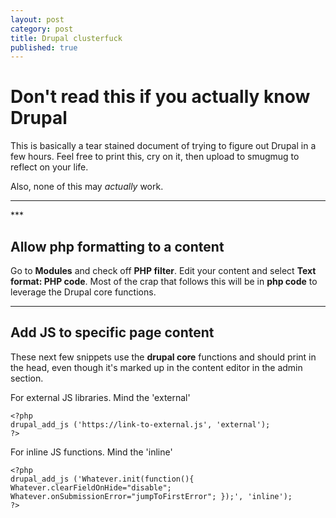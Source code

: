 ```yaml
---
layout: post
category: post
title: Drupal clusterfuck
published: true
---
```


# Don't read this if you actually know Drupal #

This is basically a tear stained document of trying to figure out Drupal in a few hours. Feel free to print this, cry on it, then upload to smugmug to reflect on your life.

Also, none of this may *actually* work.

<hr class="rule">
***

## Allow php formatting to a content ##

Go to **Modules** and check off **PHP filter**. Edit your content and select **Text format: PHP code**. Most of the crap that follows this will be in **php code** to leverage the Drupal core functions. 

***

## Add JS to specific page content

These next few snippets use the **drupal core** functions and should print in the head, even though it's marked up in the content editor in the admin section.

For external JS libraries. Mind the 'external'

	<?php
	drupal_add_js ('https://link-to-external.js', 'external');
	?>
        
For inline JS functions. Mind the 'inline'

	<?php
	drupal_add_js ('Whatever.init(function(){ Whatever.clearFieldOnHide="disable";	Whatever.onSubmissionError="jumpToFirstError"; });', 'inline');
	?>
        

